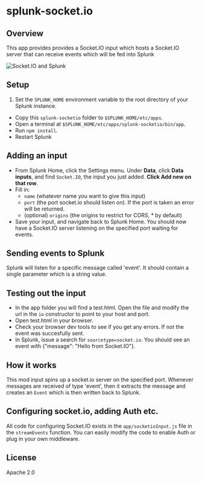 # splunk-socket.io

## Overview
This app provides provides a Socket.IO input which hosts a Socket.IO server that can receive events which will be fed into Splunk

![Socket.IO and Splunk](https://dl.dropboxusercontent.com/u/6860088/socketio.jpeg)


## Setup

1. Set the `SPLUNK_HOME` environment variable to the root directory of your Splunk instance.
* Copy this `splunk-socketio` folder to `$SPLUNK_HOME/etc/apps`.
* Open a terminal at `$SPLUNK_HOME/etc/apps/splunk-socketio/bin/app`.
* Run `npm install`.
* Restart Splunk

## Adding an input

* From Splunk Home, click the Settings menu. Under **Data**, click **Data inputs**, and find `Socket.IO`, the input you just added. **Click Add new on that row**.
* Fill in:
    * `name` (whatever name you want to give this input)
    * `port` (the port socket.io should listen on). If the port is taken an error will be returned.
    * (optional) `origins` (the origins to restrict for CORS, * by default)
* Save your input, and navigate back to Splunk Home. You should now have a Socket.IO server listening on the specified port waiting for events.

## Sending events to Splunk
Splunk will listen for a specific message called 'event'. It should contain a single parameter which is a string value.

## Testing out the input

* In the app folder you will find a test.html. Open the file and modify the url in the `io` constructor to point to your host and port.
* Open test.html in your browser.
* Check your browser dev tools to see if you get any errors. If not the event was succesfully sent.
* In Splunk, issue a search for `sourcetype=socket.io`. You should see an event with {"message": "Hello from Socket.IO"}.

## How it works

This mod input spins up a socket.io server on the specified port. Whenever messages are received of type 'event', then it extracts the message and creates an `Event` which is then written back to Splunk.

## Configuring socket.io, adding Auth etc.

All code for configuring Socket.IO exists in the `app/socketioInput.js` file in the `streamEvents` function. You can easily modify the code to enable Auth or plug in your own middleware.

## License

Apache 2.0


